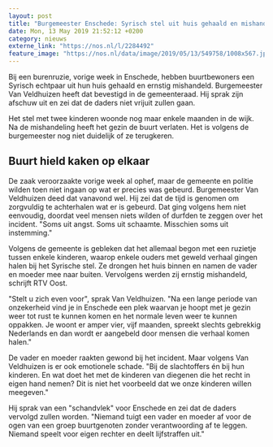 ```yaml
---
layout: post
title: "Burgemeester Enschede: Syrisch stel uit huis gehaald en mishandeld"
date: Mon, 13 May 2019 21:52:12 +0200
category: nieuws
externe_link: "https://nos.nl/l/2284492"
feature_image: "https://nos.nl/data/image/2019/05/13/549758/1008x567.jpg"
---
```


<p>Bij een burenruzie, vorige week in Enschede, hebben buurtbewoners een Syrisch echtpaar uit hun huis gehaald en ernstig mishandeld. Burgemeester Van Veldhuizen heeft dat bevestigd in de gemeenteraad. Hij sprak zijn afschuw uit en zei dat de daders niet vrijuit zullen gaan.</p>
<p>Het stel met twee kinderen woonde nog maar enkele maanden in de wijk. Na de mishandeling heeft het gezin de buurt verlaten. Het is volgens de burgemeester nog niet duidelijk of ze terugkeren.</p>
<h2>Buurt hield kaken op elkaar</h2>
<p>De zaak veroorzaakte vorige week al ophef, maar de gemeente en politie wilden toen niet ingaan op wat er precies was gebeurd. Burgemeester Van Veldhuizen deed dat vanavond wel. Hij zei dat de tijd is genomen om zorgvuldig te achterhalen wat er is gebeurd. Dat ging volgens hem niet eenvoudig, doordat veel mensen niets wilden of durfden te zeggen over het incident. "Soms uit angst. Soms uit schaamte. Misschien soms uit instemming."</p>
<p>Volgens de gemeente is gebleken dat het allemaal begon met een ruzietje tussen enkele kinderen, waarop enkele ouders met geweld verhaal gingen halen bij het Syrische stel. Ze drongen het huis binnen en namen de vader en moeder mee naar buiten. Vervolgens werden zij ernstig mishandeld, schrijft RTV Oost.</p>
<p>"Stelt u zich even voor", sprak Van Veldhuizen. "Na een lange periode van onzekerheid vind je in Enschede een plek waarvan je hoopt met je gezin weer tot rust te kunnen komen en het normale leven weer te kunnen oppakken. Je woont er amper vier, vijf maanden, spreekt slechts gebrekkig Nederlands en dan wordt er aangebeld door mensen die verhaal komen halen."</p>
<p>De vader en moeder raakten gewond bij het incident. Maar volgens Van Veldhuizen is er ook emotionele schade. "Bij de slachtoffers én bij hun kinderen. En wat doet het met de kinderen van diegenen die het recht in eigen hand nemen? Dit is niet het voorbeeld dat we onze kinderen willen meegeven."</p>
<p>Hij sprak van een "schandvlek" voor Enschede en zei dat de daders vervolgd zullen worden. "Niemand tuigt een vader en moeder af voor de ogen van een groep buurtgenoten zonder verantwoording af te leggen. Niemand speelt voor eigen rechter en deelt lijfstraffen uit."</p>
